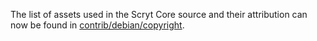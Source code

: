 The list of assets used in the Scryt Core source and their attribution can now be found in [contrib/debian/copyright](../contrib/debian/copyright).
